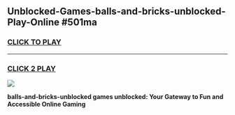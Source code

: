 
## Unblocked-Games-balls-and-bricks-unblocked-Play-Online #501ma
<h3>
<a href="https://news.freeplayer.one?title=balls-and-bricks-unblocked&ref=3">CLICK TO PLAY</a></h3>
<hr>

<h3>
<a href="https://news.freeplayer.one?title=balls-and-bricks-unblocked&ref=3">CLICK 2 PLAY</a>
  
</h3>

<a href="https://news.freeplayer.one?title=balls-and-bricks-unblocked&ref=3"><img src="https://clearcache.store/games.png"></a>


**balls-and-bricks-unblocked games unblocked: Your Gateway to Fun and Accessible Online Gaming**
